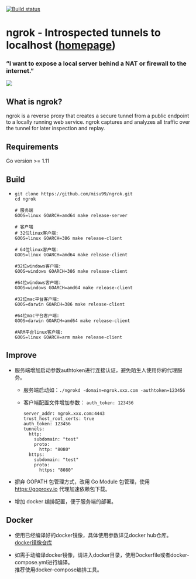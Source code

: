 [![Build
status](https://travis-ci.org/inconshreveable/ngrok.svg)](https://travis-ci.org/inconshreveable/ngrok)

# ngrok - Introspected tunnels to localhost ([homepage](https://ngrok.com))
### ”I want to expose a local server behind a NAT or firewall to the internet.”
![](https://ngrok.com/static/img/overview.png)

## What is ngrok?
ngrok is a reverse proxy that creates a secure tunnel from a public endpoint to a locally running web service.
ngrok captures and analyzes all traffic over the tunnel for later inspection and replay.

## Requirements

Go version >= 1.11

## Build

- ```
  git clone https://github.com/misu99/ngrok.git
  cd ngrok
  
  # 服务端
  GOOS=linux GOARCH=amd64 make release-server
  
  # 客户端
  # 32位linux客户端: 
  GOOS=linux GOARCH=386 make release-client
  
  # 64位linux客户端: 
  GOOS=linux GOARCH=amd64 make release-client
  
  #32位windows客户端: 
  GOOS=windows GOARCH=386 make release-client
  
  #64位windows客户端: 
  GOOS=windows GOARCH=amd64 make release-client
  
  #32位mac平台客户端:
  GOOS=darwin GOARCH=386 make release-client
  
  #64位mac平台客户端:
  GOOS=darwin GOARCH=amd64 make release-client
  
  #ARM平台linux客户端: 
  GOOS=linux GOARCH=arm make release-client
  ```

## Improve

- 服务端增加启动参数authtoken进行连接认证，避免陌生人使用你的代理服务。  
  - 服务端启动如：```./ngrokd -domain=ngrok.xxx.com -authtoken=123456```  
  - 客户端配置文件增加参数：  ```auth_token: 123456```  
  
    ```
    server_addr: ngrok.xxx.com:4443
    trust_host_root_certs: true
    auth_token: 123456
    tunnels:
      http:
        subdomain: "test"
        proto:
          http: "8080"
      https:
        subdomain: "test"
        proto:
          https: "8080"
    ```

- 摒弃 GOPATH 包管理方式，改用 Go Module 包管理，使用 https://goproxy.io 代理加速依赖包下载。

- 增加 docker 编排配置，便于服务端的部署。

## Docker

- 使用已经编译好的docker镜像，具体使用参数详见docker hub仓库。  
[docker镜像仓库](https://hub.docker.com/r/misu999/ngrokd)

- 如需手动编译docker镜像，请进入docker目录，使用Dockerfile或者docker-compose.yml进行编译。  
推荐使用docker-compose编排工具。
